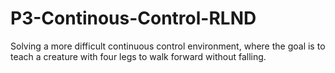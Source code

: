 # P3-Continous-Control-RLND
Solving a more difficult continuous control environment, where the goal is to teach a creature with four legs to walk forward without falling.
